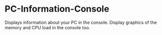 # PC-Information-Console
Displays information about your PC in the console. Display graphics of the memory and CPU load in the console too.
